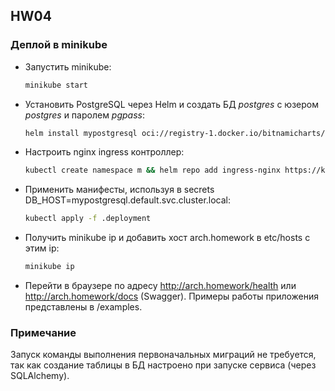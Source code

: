 ## HW04

### Деплой в minikube
- Запустить minikube:
    ```bash
    minikube start
    ```
- Установить PostgreSQL через Helm и создать БД *postgres* с юзером *postgres* и паролем *pgpass*:
    ```bash
    helm install mypostgresql oci://registry-1.docker.io/bitnamicharts/postgresql --set auth.postgresPassword=pgpass
    ```
- Настроить nginx ingress контроллер: 
    ```bash
    kubectl create namespace m && helm repo add ingress-nginx https://kubernetes.github.io/ingress-nginx/ && helm repo update && helm install nginx ingress-nginx/ingress-nginx --namespace m -f nginx-ingress.yaml
    ```
- Применить манифесты, используя в secrets DB_HOST=mypostgresql.default.svc.cluster.local: 
    ```bash
    kubectl apply -f .deployment
    ```
- Получить minikube ip и добавить хост arch.homework в etc/hosts c этим ip:
    ```bash
    minikube ip
    ```
- Перейти в браузере по адресу http://arch.homework/health или http://arch.homework/docs (Swagger). Примеры работы приложения представлены в /examples.

### Примечание
Запуск команды выполнения первоначальных миграций не требуется, так как создание таблицы в БД настроено при запуске сервиса (через SQLAlchemy).
